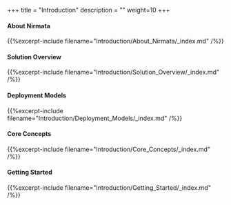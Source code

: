 +++
title = "Introduction"
description = ""
weight=10
+++
#### About Nirmata
{{%excerpt-include filename="Introduction/About_Nirmata/_index.md" /%}}

#### Solution Overview
{{%excerpt-include filename="Introduction/Solution_Overview/_index.md" /%}}

#### Deployment Models
{{%excerpt-include filename="Introduction/Deployment_Models/_index.md" /%}}

#### Core Concepts
{{%excerpt-include filename="Introduction/Core_Concepts/_index.md" /%}}

#### Getting Started
{{%excerpt-include filename="Introduction/Getting_Started/_index.md" /%}}
